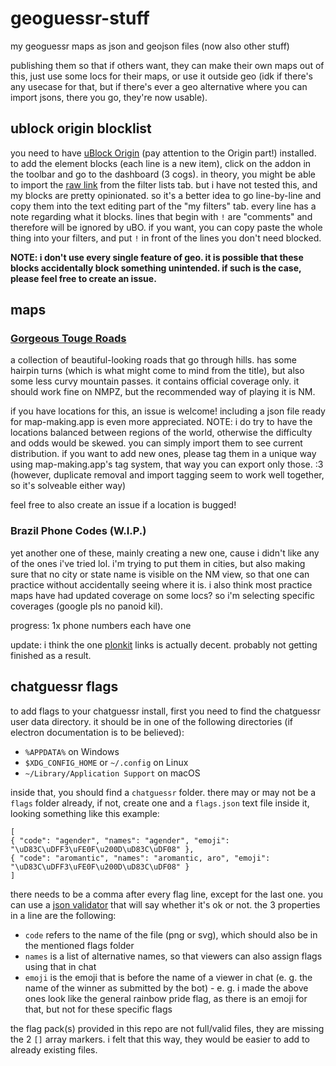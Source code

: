 # geoguessr-stuff
my geoguessr maps as json and geojson files (now also other stuff)

publishing them so that if others want, they can make their own maps out of this, just use some locs for their maps, or use it outside geo (idk if there's any usecase for that, but if there's ever a geo alternative where you can import jsons, there you go, they're now usable).

## ublock origin blocklist

you need to have [uBlock Origin](https://ublockorigin.com/) (pay attention to the Origin part!) installed. to add the element blocks (each line is a new item), click on the addon in the toolbar and go to the dashboard (3 cogs). in theory, you might be able to import the [raw link](https://github.com/itsjustduc/geoguessr-stuff/raw/main/geoguessr-ublock.txt) from the filter lists tab. but i have not tested this, and my blocks are pretty opinionated. so it's a better idea to go line-by-line and copy them into the text editing part of the "my filters" tab. every line has a note regarding what it blocks.
lines that begin with `!` are "comments" and therefore will be ignored by uBO. if you want, you can copy paste the whole thing into your filters, and put `!` in front of the lines you don't need blocked.

**NOTE: i don't use every single feature of geo. it is possible that these blocks accidentally block something unintended. if such is the case, please feel free to create an issue.**

## maps

### [Gorgeous Touge Roads](https://www.geoguessr.com/maps/6305565fde2667656468e9b2)

a collection of beautiful-looking roads that go through hills. has some hairpin turns (which is what might come to mind from the title), but also some less curvy mountain passes. it contains official coverage only. it should work fine on NMPZ, but the recommended way of playing it is NM.

if you have locations for this, an issue is welcome! including a json file ready for map-making.app is even more appreciated. NOTE: i do try to have the locations balanced between regions of the world, otherwise the difficulty and odds would be skewed. you can simply import them to see current distribution. if you want to add new ones, please tag them in a unique way using map-making.app's tag system, that way you can export only those. :3 (however, duplicate removal and import tagging seem to work well together, so it's solveable either way)

feel free to also create an issue if a location is bugged!

### Brazil Phone Codes (W.I.P.)

yet another one of these, mainly creating a new one, cause i didn't like any of the ones i've tried lol. i'm trying to put them in cities, but also making sure that no city or state name is visible on the NM view, so that one can practice without accidentally seeing where it is. i also think most practice maps have had updated coverage on some locs? so i'm selecting specific coverages (google pls no panoid kil).

progress: 1x phone numbers each have one

update: i think the one [plonkit](https://www.plonkit.net/brazil) links is actually decent. probably not getting finished as a result.

## chatguessr flags

to add flags to your chatguessr install, first you need to find the chatguessr user data directory. it should be in one of the following directories (if electron documentation is to be believed):

* `%APPDATA%` on Windows
* `$XDG_CONFIG_HOME` or `~/.config` on Linux
* `~/Library/Application Support` on macOS

inside that, you should find a `chatguessr` folder. there may or may not be a `flags` folder already, if not, create one and a `flags.json` text file inside it, looking something like this example:

```
[
{ "code": "agender", "names": "agender", "emoji": "\uD83C\uDFF3\uFE0F\u200D\uD83C\uDF08" },
{ "code": "aromantic", "names": "aromantic, aro", "emoji": "\uD83C\uDFF3\uFE0F\u200D\uD83C\uDF08" }
]
```

there needs to be a comma after every flag line, except for the last one. you can use a [json validator](https://jsonlint.com/) that will say whether it's ok or not. the 3 properties in a line are the following:

- `code` refers to the name of the file (png or svg), which should also be in the mentioned flags folder
- `names` is a list of alternative names, so that viewers can also assign flags using that in chat
- `emoji` is the emoji that is before the name of a viewer in chat (e. g. the name of the winner as submitted by the bot) - e. g. i made the above ones look like the general rainbow pride flag, as there is an emoji for that, but not for these specific flags

the flag pack(s) provided in this repo are not full/valid files, they are missing the 2 `[]` array markers. i felt that this way, they would be easier to add to already existing files.

